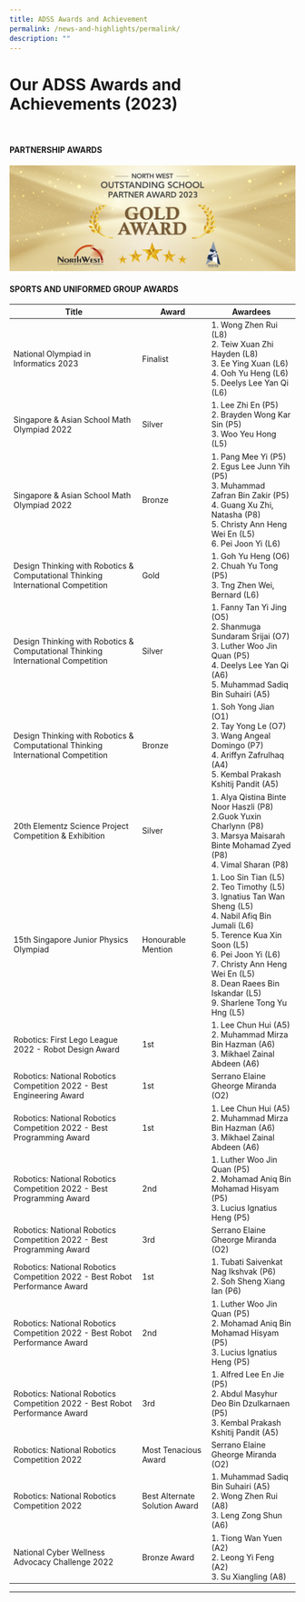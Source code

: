 ```yaml
---
title: ADSS Awards and Achievement
permalink: /news-and-highlights/permalink/
description: ""
---
```

# Our ADSS Awards and Achievements (2023)
<br>

#### PARTNERSHIP AWARDS
![](/images/admiralty%20secondary%20school%20banner%20with%20nwcdc.png)
#### SPORTS AND UNIFORMED GROUP AWARDS


| Title | Award | Awardees |
| -------------- | --------- | ---------------------- |
|National Olympiad in Informatics 2023|Finalist|1. Wong Zhen Rui (L8)<br>2. Teiw Xuan Zhi Hayden (L8)<br>3. Ee Ying Xuan (L6)<br>4. Ooh Yu Heng (L6)<br>5. Deelys Lee Yan Qi (L6)<br>|
|Singapore &amp; Asian School Math Olympiad 2022|	Silver|1. Lee Zhi En (P5)<br>2. Brayden Wong Kar Sin (P5)<br>3. Woo Yeu Hong (L5)|
|Singapore &amp; Asian School Math Olympiad 2022|	Bronze|1. Pang Mee Yi (P5)<br>2. Egus Lee Junn Yih (P5)<br>3. Muhammad Zafran Bin Zakir (P5)<br>4. Guang Xu Zhi, Natasha (P8)<br>5. Christy Ann Heng Wei En (L5)<br>6. Pei Joon Yi (L6)|
|Design Thinking with Robotics &amp; Computational Thinking International Competition|Gold|	1. Goh Yu Heng (O6)<br>2. Chuah Yu Tong (P5)<br>3. Tng Zhen Wei, Bernard (L6)|
|Design Thinking with Robotics &amp; Computational Thinking International Competition|	Silver|	1. Fanny Tan Yi Jing (O5)<br>2. Shanmuga Sundaram Srijai (O7)<br>3. Luther Woo Jin Quan (P5)<br>4. Deelys Lee Yan Qi (A6)<br>5. Muhammad Sadiq Bin Suhairi (A5)<br>|
|Design Thinking with Robotics &amp; Computational Thinking International Competition|	Bronze|	1. Soh Yong Jian (O1)<br>2. Tay Yong Le (O7)<br>3. Wang Angeal Domingo (P7)<br>4. Ariffyn Zafrulhaq (A4)<br>5. Kembal Prakash Kshitij Pandit (A5)<br>|
|20th Elementz Science Project Competition &amp; Exhibition|	Silver|	1. Alya Qistina Binte Noor Haszli (P8)<br>2.Guok Yuxin Charlynn (P8)<br>3. Marsya Maisarah Binte Mohamad Zyed (P8)<br>4. Vimal Sharan (P8)<br>|
|15th Singapore Junior Physics Olympiad|Honourable Mention|	1. Loo Sin Tian (L5)<br>2. Teo Timothy (L5)<br>3. Ignatius Tan Wan Sheng (L5)<br>4. Nabil Afiq Bin Jumali (L6)<br>5. Terence Kua Xin Soon (L5)<br>6. Pei Joon Yi (L6)<br>7. Christy Ann Heng Wei En (L5)<br>8. Dean Raees Bin Iskandar (L5)<br>9. Sharlene Tong Yu Hng (L5)|
|Robotics: First Lego League 2022 - Robot Design Award|	1st	|1. Lee Chun Hui (A5)<br>2. Muhammad Mirza Bin Hazman (A6)<br>3. Mikhael Zainal Abdeen (A6)<br>|
|Robotics: National Robotics Competition 2022 - Best Engineering Award|	1st|Serrano Elaine Gheorge Miranda (O2)|
|Robotics: National Robotics Competition 2022 - Best Programming Award|	1st	|1. Lee Chun Hui (A5)<br>2. Muhammad Mirza Bin Hazman (A6)<br>3. Mikhael Zainal Abdeen (A6)<br>|
|Robotics: National Robotics Competition 2022 - Best Programming Award|	2nd	|1. Luther Woo Jin Quan (P5)<br>2. Mohamad Aniq Bin Mohamad Hisyam (P5)<br>3. Lucius Ignatius Heng (P5)|
|Robotics: National Robotics Competition 2022 - Best Programming Award|3rd|Serrano Elaine Gheorge Miranda (O2)|
|Robotics: National Robotics Competition 2022 - Best Robot Performance Award|	1st|	1. Tubati Saivenkat Nag Ikshvak (P6)<br>2. Soh Sheng Xiang Ian (P6)<br>|
|Robotics: National Robotics Competition 2022 - Best Robot Performance Award|2nd	|1. Luther Woo Jin Quan (P5)<br>2. Mohamad Aniq Bin Mohamad Hisyam (P5)<br>3. Lucius Ignatius Heng (P5)|
|Robotics: National Robotics Competition 2022 - Best Robot Performance Award|	3rd|	1. Alfred Lee En Jie (P5)<br>2. Abdul Masyhur Deo Bin Dzulkarnaen (P5)<br>3. Kembal Prakash Kshitij Pandit (A5)|
|Robotics: National Robotics Competition 2022|	Most Tenacious Award |Serrano Elaine Gheorge Miranda (O2)|
|Robotics: National Robotics Competition 2022|	Best Alternate Solution Award|	1. Muhammad Sadiq Bin Suhairi (A5)<br>2. Wong Zhen Rui (A8)<br>3. Leng Zong Shun (A6)<br>|
|National Cyber Wellness Advocacy Challenge 2022|	Bronze Award	|1. Tiong Wan Yuen (A2)<br>2. Leong Yi Feng (A2)<br>3. Su Xiangling (A8)|






------------------